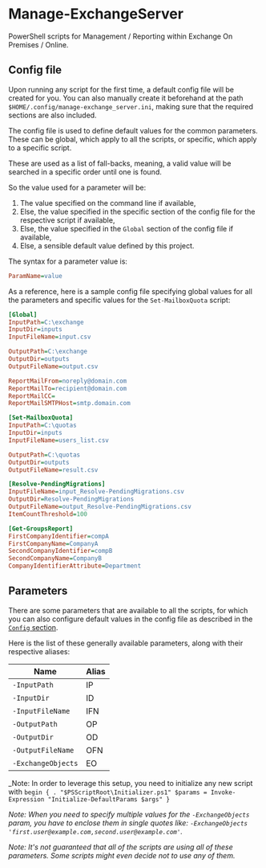 # Manage-ExchangeServer

PowerShell scripts for Management / Reporting within Exchange On Premises /
Online.

## Config file

Upon running any script for the first time, a default config file will be
created for you. You can also manually create it beforehand at the path
`$HOME/.config/manage-exchange_server.ini`, making sure that the required
sections are also included.

The config file is used to define default values for the common parameters.
These can be global, which apply to all the scripts, or specific, which apply to
a specific script.

These are used as a list of fall-backs, meaning, a valid value will be searched
in a specific order until one is found.

So the value used for a parameter will be:
1. The value specified on the command line if available,
2. Else, the value specified in the specific section of the config file for the
   respective script if available,
3. Else, the value specified in the `Global` section of the config file if
   available,
4. Else, a sensible default value defined by this project.

The syntax for a parameter value is:

```ini
ParamName=value
```

As a reference, here is a sample config file specifying global values for all
the parameters and specific values for the `Set-MailboxQuota` script:

```ini
[Global]
InputPath=C:\exchange
InputDir=inputs
InputFileName=input.csv

OutputPath=C:\exchange
OutputDir=outputs
OutputFileName=output.csv

ReportMailFrom=noreply@domain.com
ReportMailTo=recipient@domain.com
ReportMailCC=
ReportMailSMTPHost=smtp.domain.com

[Set-MailboxQuota]
InputPath=C:\quotas
InputDir=inputs
InputFileName=users_list.csv

OutputPath=C:\quotas
OutputDir=outputs
OutputFileName=result.csv

[Resolve-PendingMigrations]
InputFileName=input_Resolve-PendingMigrations.csv
OutputDir=Resolve-PendingMigrations
OutputFileName=output_Resolve-PendingMigrations.csv
ItemCountThreshold=100

[Get-GroupsReport]
FirstCompanyIdentifier=compA
FirstCompanyName=CompanyA
SecondCompanyIdentifier=compB
SecondCompanyName=CompanyB
CompanyIdentifierAttribute=Department
```

## Parameters

There are some parameters that are available to all the scripts, for which you
can also configure default values in the config file as described in the
[`Config` section](#config).

Here is the list of these generally available parameters, along with their
respective aliases:

Name | Alias
--- | ---
`-InputPath` | IP
`-InputDir` | ID
`-InputFileName` | IFN
`-OutputPath` | OP
`-OutputDir` | OD
`-OutputFileName` | OFN
`-ExchangeObjects` | EO

_Note: In order to leverage this setup, you need to initialize any new script with
`begin {
    . "$PSScriptRoot\Initializer.ps1"
    $params = Invoke-Expression "Initialize-DefaultParams $args"
}`

_Note: When you need to specify multiple values for the `-ExchangeObjects`
param, you have to enclose them in single quotes like: `-ExchangeObjects
'first.user@example.com,second.user@example.com'`._

_Note: It's not guaranteed that all of the scripts are using all of these
parameters. Some scripts might even decide not to use any of them._
